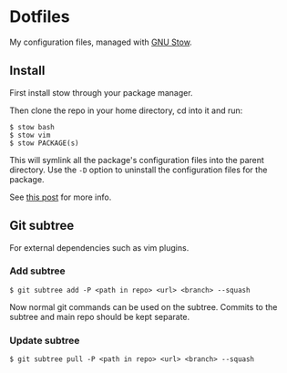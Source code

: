 # Dotfiles

My configuration files, managed with
[GNU Stow](https://www.gnu.org/software/stow/).

## Install

First install stow through your package manager.

Then clone the repo in your home directory, cd into it and run:

    $ stow bash
    $ stow vim
    $ stow PACKAGE(s)

This will symlink all the package's configuration files into the parent
directory. Use the `-D` option to uninstall the configuration files for the
package.

See [this post](http://brandon.invergo.net/news/2012-05-26-using-gnu-stow-to-manage-your-dotfiles.html)
for more info.

## Git subtree

For external dependencies such as vim plugins.

### Add subtree

    $ git subtree add -P <path in repo> <url> <branch> --squash

Now normal git commands can be used on the subtree. Commits to the subtree and
main repo should be kept separate.

### Update subtree

    $ git subtree pull -P <path in repo> <url> <branch> --squash
